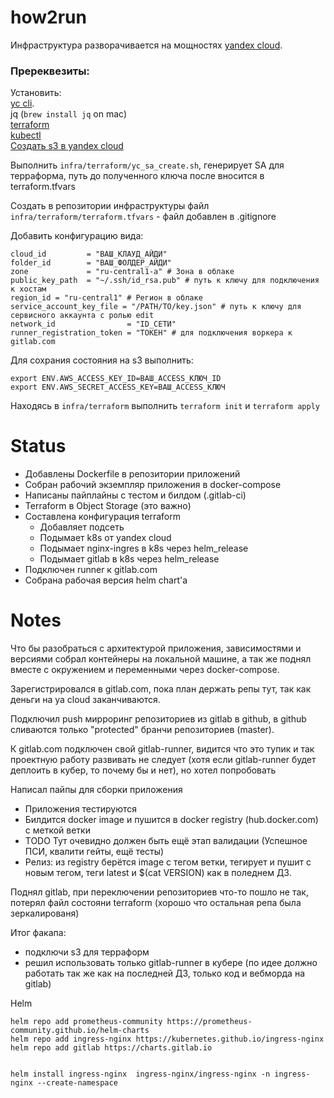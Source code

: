 # how2run
Инфраструктура разворачивается на мощностях [yandex cloud](https://cloud.yandex.ru).

### Пререквезиты:
  Установить:\
    [yc cli](https://cloud.yandex.ru/docs/cli/operations/install-cli).\
    jq (`brew install jq` on mac)\
    [terraform](https://developer.hashicorp.com/terraform/tutorials/aws-get-started/install-cli)\
    [kubectl](https://kubernetes.io/docs/tasks/tools/)\
    [Создать s3 в yandex cloud](https://cloud.yandex.ru/docs/tutorials/infrastructure-management/terraform-state-storage)

Выполнить `infra/terraform/yc_sa_create.sh`, генерирует SA для терраформа, путь до полученного ключа после вносится в terraform.tfvars

Создать в репозитории инфраструктуры файл `infra/terraform/terraform.tfvars` - файл добавлен в .gitignore

Добавить конфигурацию вида:
```
cloud_id         = "ВАШ_КЛАУД_АЙДИ"
folder_id        = "ВАШ_ФОЛДЕР_АЙДИ"
zone             = "ru-central1-a" # Зона в облаке
public_key_path  = "~/.ssh/id_rsa.pub" # путь к ключу для подключения к хостам
region_id = "ru-central1" # Регион в облаке
service_account_key_file = "/PATH/TO/key.json" # путь к ключу для сервисного аккаунта с ролью edit
network_id                = "ID_СЕТИ"
runner_registration_token = "ТОКЕН" # для подключения воркера к gitlab.com
```

Для сохрания состояния на s3 выполнить:
```
export ENV.AWS_ACCESS_KEY_ID=ВАШ_ACCESS_КЛЮЧ_ID
export ENV.AWS_SECRET_ACCESS_KEY=ВАШ_ACCESS_КЛЮЧ
```

Находясь в `infra/terraform` выполнить `terraform init` и `terraform apply`




# Status
- Добавлены Dockerfile в репозитории приложений
- Собран рабочий экземпляр приложения в docker-compose
- Написаны пайплайны с тестом и билдом (.gitlab-ci)
- Terraform в Object Storage (это важно)
- Составлена конфигурация terraform
  - Добавляет подсеть
  - Подымает k8s от yandex cloud
  - Подымает nginx-ingres в k8s через helm_release
  - Подымает gitlab в k8s через helm_release
- Подключен runner к gitlab.com
- Собрана рабочая версия helm chart'а

# Notes
Что бы разобраться с архитектурой приложения, зависимостями и версиями собрал контейнеры на локальной машине, а так же поднял вместе с окружением и переменными через docker-compose.

Зарегистрировался в gitlab.com, пока план держать репы тут, так как деньги на ya cloud заканчиваются.

Подключил push мирроринг репозиториев из gitlab в github, в github сливаются только "protected" бранчи репозиториев (master).

К gitlab.com подключен свой gitlab-runner, видится что это тупик и так проектную работу развивать не следует (хотя если gitlab-runner будет деплоить в кубер, то почему бы и нет), но хотел попробовать

Написал пайпы для сборки приложения
- Приложения тестируются
- Билдится docker image и пушится в docker registry (hub.docker.com) с меткой ветки
- TODO Тут очевидно должен быть ещё этап валидации (Успешное ПСИ, квалити гейты, ещё тесты)
- Релиз: из registry берётся image с тегом ветки, тегирует и пушит с новым тегом, теги latest и $(cat VERSION) как в поледнем ДЗ.

Поднял gitlab, при переключении репозиториев что-то пошло не так, потерял файл состояни terraform (хорошо что остальная репа была зеркалированя)

Итог факапа:
  - подключи s3 для терраформ
  - решил использовать только gitlab-runner в кубере (по идее должно работать так же как на последней ДЗ, только код и вебморда на gitlab)

Helm
```
helm repo add prometheus-community https://prometheus-community.github.io/helm-charts
helm repo add ingress-nginx https://kubernetes.github.io/ingress-nginx
helm repo add gitlab https://charts.gitlab.io 


helm install ingress-nginx  ingress-nginx/ingress-nginx -n ingress-nginx --create-namespace
```